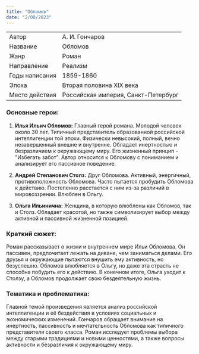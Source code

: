 ```yaml
---
title: "Обломов"
date: "2/08/2023"
---
```


|                |                                     |
| -------------- | ----------------------------------- |
| Автор          | А. И. Гончаров                      |
| Название       | Обломов                             |
| Жанр           | Роман                               |
| Направление    | Реализм                             |
| Годы написания | 1859-1860                           |
| Эпоха          | Вторая половина XIX века            |
| Место действия | Российская империя, Санкт-Петербург |

### Основные герои:

1. **Илья Ильич Обломов:** Главный герой романа. Молодой человек около 30 лет. Типичный представитель образованной российской интеллигенции той эпохи. Физически невысокий, полный, вечно незавершенный внешне и внутренне. Обладает инертностью и безразличием к окружающему миру. Его жизненный принцип - "Избегать забот". Автор относится к Обломову с пониманием и анализирует его пассивное поведение.

2. **Андрей Степанович Столз:** Друг Обломова. Активный, энергичный, противоположность Обломова. Часто пытается пробудить Обломова к действию. Постепенно расстается с ним из-за различий в мировоззрении. Влюблен в Ольгу.

3. **Ольга Ильинична:** Женщина, в которую влюблены как Обломов, так и Столз. Обладает красотой, но также символизирует выбор между активной и пассивной жизненной позицией.

### Краткий сюжет:

Роман рассказывает о жизни и внутреннем мире Ильи Обломова. Он пассивен, предпочитает лежать на диване, чем заниматься делами. Его друзья и окружающие пытаются внушить ему активность, но безуспешно. Обломов влюбляется в Ольгу, но даже эта страсть не способна побудить его к действию. В конечном итоге, Ольга уходит к Столзу, а Обломов продолжает свою бездеятельную жизнь.

### Тематика и проблематика:

Главной темой произведения является анализ российской интеллигенции и её бездействия в условиях социальных и экономических изменений. Гончаров обращает внимание на инертность, пассивность и мечтательность Обломова как типичного представителя своего класса. Роман исследует проблемы выбора между старыми традициями и новыми ценностями, а также вопросы активности и безразличия к окружающему миру.
